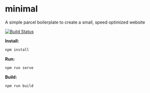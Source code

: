 # minimal

A simple parcel boilerplate to create a small, speed optimized website

[![Build Status](https://travis-ci.org/joxx/minimal.svg?branch=master)](https://travis-ci.org/joxx/minimal)

**Install:**

```bash
npm install
```

**Run:**

```bash
npm run serve
```

**Build:**

```bash
npm run build
```